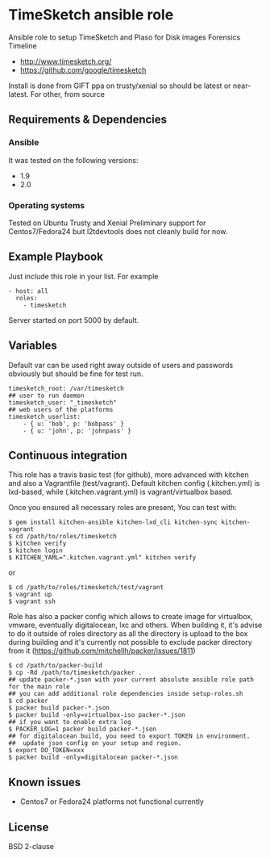 # TimeSketch ansible role

Ansible role to setup TimeSketch and Plaso for Disk images Forensics Timeline
- http://www.timesketch.org/
- https://github.com/google/timesketch

Install is done from GIFT ppa on trusty/xenial so should be latest or near-latest.
For other, from source

## Requirements & Dependencies

### Ansible
It was tested on the following versions:
 * 1.9
 * 2.0

### Operating systems

Tested on Ubuntu Trusty and Xenial
Preliminary support for Centos7/Fedora24 buit l2tdevtools does not cleanly build for now.

## Example Playbook

Just include this role in your list.
For example

```
- host: all
  roles:
    - timesketch
```

Server started on port 5000 by default.

## Variables

Default var can be used right away outside of users and passwords obviously but should be fine for test run.

```
timesketch_root: /var/timesketch
## user to run daemon
timesketch_user: "_timesketch"
## web users of the platforms
timesketch_userlist:
    - { u: 'bob', p: 'bobpass' }
    - { u: 'john', p: 'johnpass' }
```

## Continuous integration

This role has a travis basic test (for github), more advanced with kitchen and also a Vagrantfile (test/vagrant).
Default kitchen config (.kitchen.yml) is lxd-based, while (.kitchen.vagrant.yml) is vagrant/virtualbox based.

Once you ensured all necessary roles are present, You can test with:
```
$ gem install kitchen-ansible kitchen-lxd_cli kitchen-sync kitchen-vagrant
$ cd /path/to/roles/timesketch
$ kitchen verify
$ kitchen login
$ KITCHEN_YAML=".kitchen.vagrant.yml" kitchen verify
```
or
```
$ cd /path/to/roles/timesketch/test/vagrant
$ vagrant up
$ vagrant ssh
```

Role has also a packer config which allows to create image for virtualbox, vmware, eventually digitalocean, lxc and others.
When building it, it's advise to do it outside of roles directory as all the directory is upload to the box during building 
and it's currently not possible to exclude packer directory from it (https://github.com/mitchellh/packer/issues/1811)
```
$ cd /path/to/packer-build
$ cp -Rd /path/to/timesketch/packer .
## update packer-*.json with your current absolute ansible role path for the main role
## you can add additional role dependencies inside setup-roles.sh
$ cd packer
$ packer build packer-*.json
$ packer build -only=virtualbox-iso packer-*.json
## if you want to enable extra log
$ PACKER_LOG=1 packer build packer-*.json
## for digitalocean build, you need to export TOKEN in environment.
##  update json config on your setup and region.
$ export DO_TOKEN=xxx
$ packer build -only=digitalocean packer-*.json
```

## Known issues

* Centos7 or Fedora24 platforms not functional currently

## License

BSD 2-clause


